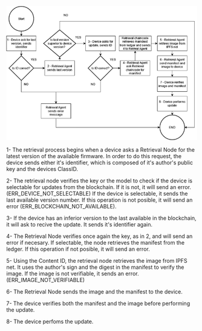 ![Retrieval Flow](RetrieveUpdate.drawio.png?raw=true "Retrieval Flow")

1- The retrieval process begins when a device asks a Retrieval Node for the latest version
of the available firmware. In order to do this request, the device sends either it's identifier,
which is composed of it's author's public key and the devices ClassID.

2- The retrieval node verifies the key or the model to check if the device is selectable
for updates from the blockchain. If it is not, it will send an error. (ERR_DEVICE_NOT_SELECTABLE)
If the device is selectable, it sends the last available version number. If this operation
is not posible, it will send an error (ERR_BLOCKCHAIN_NOT_AVAILABLE).

3- If the device has an inferior version to the last available in the blockchain, it will
ask to recive the update. It sends it's identifier again.

4- The Retrieval Node verifies once again the key, as in 2, and will send an error if necesary.
If selectable, the node retrieves the manifest from the ledger. If this operation if not posible,
it will send an error.

5- Using the Content ID, the retrieval node retrieves the image
from IPFS net. It uses the author's sign and the digest in the manifest to verify the image. If the image is not
verifiable, it sends an error. (ERR_IMAGE_NOT_VERIFIABLE)

6- The Retrieval Node sends the image and the manifest to the device.

7- The device verifies both the manifest and the image before performing the update.

8- The device perfoms the update.